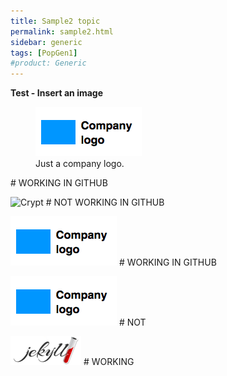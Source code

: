 ```yaml
---
title: Sample2 topic
permalink: sample2.html
sidebar: generic
tags: [PopGen1]
#product: Generic
---
```


<p><strong>Test - Insert an image</strong></p>

<figure>
    <a href="/_docs/images/company_logo.png"><img src="/_docs/images/company_logo.png"></a>
    <figcaption>Just a company logo.</figcaption>
</figure>  # WORKING IN GITHUB


![Crypt](/{{site.image_path}}/crypt.jpg)  # NOT WORKING IN GITHUB

![Logo](/_docs/images/company_logo.png)  # WORKING IN GITHUB

![Logo2](_docs/images/company_logo.png)  # NOT

![Assets](/assets/images/jekyll.png) 	 # WORKING

